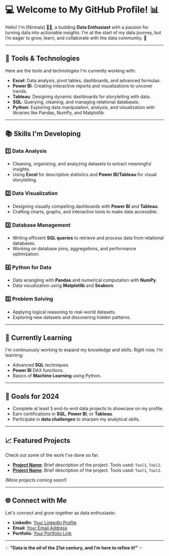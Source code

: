 
# 💻 Welcome to My GitHub Profile! 📊

Hello! I'm [Nirmala] 🙋‍♂️, a budding **Data Enthusiast** with a passion for turning data into actionable insights. I'm at the start of my data journey, but I’m eager to grow, learn, and collaborate with the data community. 🚀

---

## 🔧 Tools & Technologies
Here are the tools and technologies I'm currently working with:

- **Excel**: Data analysis, pivot tables, dashboards, and advanced formulas.
- **Power BI**: Creating interactive reports and visualizations to uncover trends.
- **Tableau**: Designing dynamic dashboards for storytelling with data.
- **SQL**: Querying, cleaning, and managing relational databases.
- **Python**: Exploring data manipulation, analysis, and visualization with libraries like Pandas, NumPy, and Matplotlib.

---

## 📚 Skills I'm Developing

### 1️⃣ Data Analysis
- Cleaning, organizing, and analyzing datasets to extract meaningful insights.
- Using **Excel** for descriptive statistics and **Power BI/Tableau** for visual storytelling.

### 2️⃣ Data Visualization
- Designing visually compelling dashboards with **Power BI** and **Tableau**.
- Crafting charts, graphs, and interactive tools to make data accessible.

### 3️⃣ Database Management
- Writing efficient **SQL queries** to retrieve and process data from relational databases.
- Working on database joins, aggregations, and performance optimization.

### 4️⃣ Python for Data
- Data wrangling with **Pandas** and numerical computation with **NumPy**.
- Data visualization using **Matplotlib** and **Seaborn**.

### 5️⃣ Problem Solving
- Applying logical reasoning to real-world datasets.
- Exploring new datasets and discovering hidden patterns.

---

## 🌱 Currently Learning
I'm continuously working to expand my knowledge and skills. Right now, I’m learning:
- Advanced **SQL** techniques.
- **Power BI** DAX functions.
- Basics of **Machine Learning** using Python.

---

## 🎯 Goals for 2024
- Complete at least 5 end-to-end data projects to showcase on my profile.
- Earn certifications in **SQL**, **Power BI**, or **Tableau**.
- Participate in **data challenges** to sharpen my analytical skills.

---

## 📈 Featured Projects
Check out some of the work I've done so far:
- **[Project Name](#)**: Brief description of the project. Tools used: `Tool1`, `Tool2`.
- **[Project Name](#)**: Brief description of the project. Tools used: `Tool1`, `Tool2`.

*(More projects coming soon!)*

---

## 🌐 Connect with Me
Let's connect and grow together as data enthusiasts:
- **LinkedIn**: [Your LinkedIn Profile](#)
- **Email**: [Your Email Address](mailto:#)
- **Portfolio**: [Your Portfolio Link](#)

---

✨ **"Data is the oil of the 21st century, and I’m here to refine it!"** ✨
